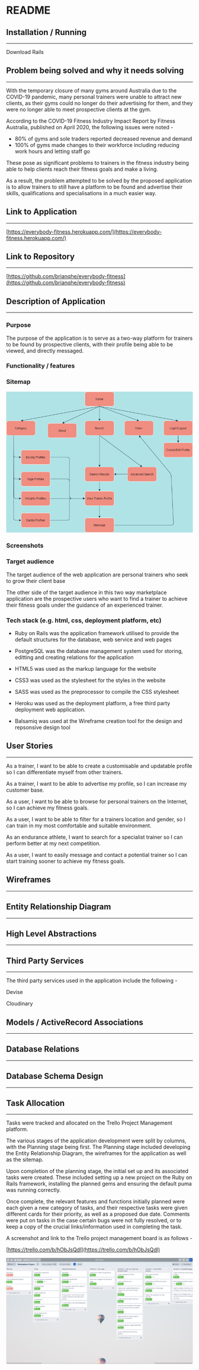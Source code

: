 # README

## Installation / Running

--- 

Download Rails

## Problem being solved and why it needs solving
---

With the temporary closure of many gyms around Australia due to the COVID-19 pandemic, many personal trainers were unable to attract new clients, as their gyms could no longer do their advertising for them, and they were no longer able to meet prospective clients at the gym. 

According to the COVID-19 Fitness Industry Impact Report by Fitness Australia, published on April 2020, the following issues were noted - 

- 80% of gyms and sole traders reported decreased revenue and demand
- 100% of gyms made changes to their workforce including reducing work hours and letting staff go

These pose as significant problems to trainers in the fitness industry being able to help clients reach their fitness goals and make a living. 

As a result, the problem attempted to be solved by the proposed application is to allow trainers to still have a platform to be found and advertise their skills, qualifications and specialisations in a much easier way. 

## Link to Application
---

[https://everybody-fitness.herokuapp.com/](https://everybody-fitness.herokuapp.com/)

## Link to Repository
---

[https://github.com/brianqhe/everybody-fitness](https://github.com/brianqhe/everybody-fitness)

## Description of Application
---

### Purpose

The purpose of the application is to serve as a two-way platform for trainers to be found by prospective clients, with their profile being able to be viewed, and directly messaged.

### Functionality / features



### Sitemap

![Application Sitemap](app/assets/images/sitemap-marketplace.png)

### Screenshots

### Target audience

The target audience of the web application are personal trainers who seek to grow their client base

The other side of the target audience in this two way marketplace application are the prospective users who want to find a trainer to achieve their fitness goals under the guidance of an experienced trainer.

### Tech stack (e.g. html, css, deployment platform, etc)

- Ruby on Rails was the application framework utilised to provide the default structures for the database, web service and web pages

- PostgreSQL was the database management system used for storing, editting and creating relations for the application

- HTML5 was used as the markup language for the website

- CSS3 was used as the stylesheet for the styles in the website

- SASS was used as the preprocessor to compile the CSS stylesheet

- Heroku was used as the deployment platform, a free third party deployment web application.

- Balsamiq was used at the Wireframe creation tool for the design and repsonsive design tool

## User Stories
--- 

As a trainer, I want to be able to create a customisable and updatable profile so I can differentiate myself from other trainers.

As a trainer, I want to be able to advertise my profile, so I can increase my customer base.

As a user, I want to be able to browse for personal trainers on the Internet, so I can achieve my fitness goals.

As a user, I want to be able to filter for a trainers location and gender, so I can train in my most comfortable and suitable environment.

As an endurance athlete, I want to search for a specialist trainer so I can perform better at my next competition. 

As a user, I want to easily message and contact a potential trainer so I can start training sooner to achieve my fitness goals.



## Wireframes
---

## Entity Relationship Diagram
---

## High Level Abstractions
---

## Third Party Services
---

The third party services used in the application include the following - 

Devise

Cloudinary



## Models / ActiveRecord Associations
---

## Database Relations
---

## Database Schema Design
---

## Task Allocation
---

Tasks were tracked and allocated on the Trello Project Management platform. 

The various stages of the application development were split by columns, with the Planning stage being first. The Planning stage included developing the Entity Relationship Diagram, the wireframes for the application as well as the sitemap. 

Upon completion of the planning stage, the initial set up and its associated tasks were created. These included setting up a new project on the Ruby on Rails framework, installing the planned gems and ensuring the default puma was running correctly. 

Once complete, the relevant features and functions initially planned were each given a new category of tasks, and their respective tasks were given different cards for their priority, as well as a proposed due date. Comments were put on tasks in the case certain bugs were not fully resolved, or to keep a copy of the crucial links/information used in completing the task.

A screenshot and link to the Trello project management board is as follows - 

[https://trello.com/b/hObJsQdl](https://trello.com/b/hObJsQdl)

![Trello Project Management Screenshot](app/assets/images/TrelloBoard.png)

